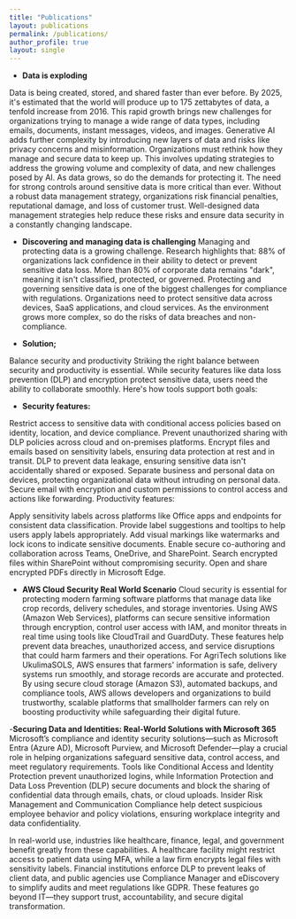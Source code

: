 ```yaml
---
title: "Publications"
layout: publications
permalink: /publications/
author_profile: true
layout: single
---
```


- **Data is exploding**

Data is being created, stored, and shared faster than ever before. By 2025, it's estimated that the world will produce up to 175 zettabytes of data, a tenfold increase from 2016. This rapid growth brings new challenges for organizations trying to manage a wide range of data types, including emails, documents, instant messages, videos, and images. Generative AI adds further complexity by introducing new layers of data and risks like privacy concerns and misinformation.
Organizations must rethink how they manage and secure data to keep up. This involves updating strategies to address the growing volume and complexity of data, and new challenges posed by AI.
As data grows, so do the demands for protecting it. The need for strong controls around sensitive data is more critical than ever. Without a robust data management strategy, organizations risk financial penalties, reputational damage, and loss of customer trust. Well-designed data management strategies help reduce these risks and ensure data security in a constantly changing landscape.

- **Discovering and managing data is challenging**
Managing and protecting data is a growing challenge. Research highlights that:
88% of organizations lack confidence in their ability to detect or prevent sensitive data loss.
More than 80% of corporate data remains "dark", meaning it isn't classified, protected, or governed.
Protecting and governing sensitive data is one of the biggest challenges for compliance with regulations.
Organizations need to protect sensitive data across devices, SaaS applications, and cloud services. As the environment grows more complex, so do the risks of data breaches and non-compliance.

- **Solution;**

Balance security and productivity
Striking the right balance between security and productivity is essential. While security features like data loss prevention (DLP) and encryption protect sensitive data, users need the ability to collaborate smoothly. Here's how tools support both goals:
 
- **Security features:**
 
Restrict access to sensitive data with conditional access policies based on identity, location, and device compliance.
Prevent unauthorized sharing with DLP policies across cloud and on-premises platforms.
Encrypt files and emails based on sensitivity labels, ensuring data protection at rest and in transit.
DLP to prevent data leakage, ensuring sensitive data isn't accidentally shared or exposed.
Separate business and personal data on devices, protecting organizational data without intruding on personal data.
Secure email with encryption and custom permissions to control access and actions like forwarding.
Productivity features:
 
Apply sensitivity labels across platforms like Office apps and endpoints for consistent data classification.
Provide label suggestions and tooltips to help users apply labels appropriately.
Add visual markings like watermarks and lock icons to indicate sensitive documents.
Enable secure co-authoring and collaboration across Teams, OneDrive, and SharePoint.
Search encrypted files within SharePoint without compromising security.
Open and share encrypted PDFs directly in Microsoft Edge.

- **AWS Cloud Security Real World Scenario**
Cloud security is essential for protecting modern farming software platforms that manage data like crop records, delivery schedules, and storage inventories. Using AWS (Amazon Web Services), platforms can secure sensitive information through encryption, control user access with IAM, and monitor threats in real time using tools like CloudTrail and GuardDuty. These features help prevent data breaches, unauthorized access, and service disruptions that could harm farmers and their operations.
For AgriTech solutions like UkulimaSOLS, AWS ensures that farmers' information is safe, delivery systems run smoothly, and storage records are accurate and protected. By using secure cloud storage (Amazon S3), automated backups, and compliance tools, AWS allows developers and organizations to build trustworthy, scalable platforms that smallholder farmers can rely on boosting productivity while safeguarding their digital future.

-**Securing Data and Identities: Real-World Solutions with Microsoft 365**
Microsoft’s compliance and identity security solutions—such as Microsoft Entra (Azure AD), Microsoft Purview, and Microsoft Defender—play a crucial role in helping organizations safeguard sensitive data, control access, and meet regulatory requirements. Tools like Conditional Access and Identity Protection prevent unauthorized logins, while Information Protection and Data Loss Prevention (DLP) secure documents and block the sharing of confidential data through emails, chats, or cloud uploads. Insider Risk Management and Communication Compliance help detect suspicious employee behavior and policy violations, ensuring workplace integrity and data confidentiality.

In real-world use, industries like healthcare, finance, legal, and government benefit greatly from these capabilities. A healthcare facility might restrict access to patient data using MFA, while a law firm encrypts legal files with sensitivity labels. Financial institutions enforce DLP to prevent leaks of client data, and public agencies use Compliance Manager and eDiscovery to simplify audits and meet regulations like GDPR. These features go beyond IT—they support trust, accountability, and secure digital transformation.
